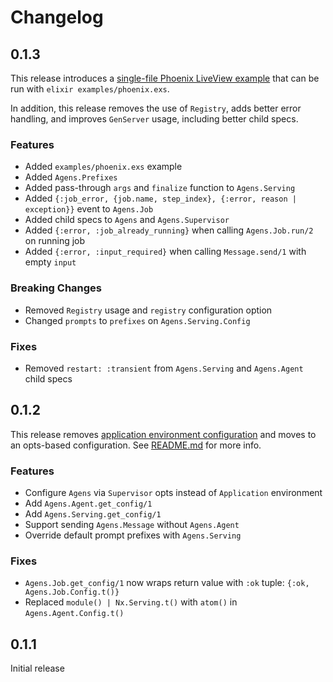 # Changelog

## 0.1.3
This release introduces a [single-file Phoenix LiveView example](examples/phoenix.exs) that can be run with `elixir examples/phoenix.exs`.

In addition, this release removes the use of `Registry`, adds better error handling, and improves `GenServer` usage, including better child specs.

### Features
- Added `examples/phoenix.exs` example
- Added `Agens.Prefixes`
- Added pass-through `args` and `finalize` function to `Agens.Serving`
- Added `{:job_error, {job.name, step_index}, {:error, reason | exception}}` event to `Agens.Job`
- Added child specs to `Agens` and `Agens.Supervisor`
- Added `{:error, :job_already_running}` when calling `Agens.Job.run/2` on running job
- Added `{:error, :input_required}` when calling `Message.send/1` with empty `input`

### Breaking Changes
- Removed `Registry` usage and `registry` configuration option
- Changed `prompts` to `prefixes` on `Agens.Serving.Config`

### Fixes
- Removed `restart: :transient` from `Agens.Serving` and `Agens.Agent` child specs

## 0.1.2
This release removes [application environment configuration](https://hexdocs.pm/elixir/1.17.2/design-anti-patterns.html#using-application-configuration-for-libraries) and moves to an opts-based configuration. See [README.md](README.md#configuration) for more info.

### Features
- Configure `Agens` via `Supervisor` opts instead of `Application` environment
- Add `Agens.Agent.get_config/1`
- Add `Agens.Serving.get_config/1`
- Support sending `Agens.Message` without `Agens.Agent`
- Override default prompt prefixes with `Agens.Serving`

### Fixes
- `Agens.Job.get_config/1` now wraps return value with `:ok` tuple: `{:ok, Agens.Job.Config.t()}`
- Replaced `module() | Nx.Serving.t()` with `atom()` in `Agens.Agent.Config.t()` 

## 0.1.1
Initial release